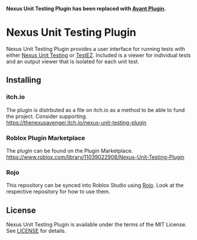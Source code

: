 **Nexus Unit Testing Plugin has been replaced with [Avant Plugin](https://github.com/Avant-Rbx/Avant-Plugin).**

# Nexus Unit Testing Plugin
Nexus Unit Testing Plugin provides a user interface
for running tests with either [Nexus Unit Testing](https://github.com/thenexusavenger/nexus-unit-testing)
or [TestEZ](https://github.com/Roblox/testez). Included
is a viewer for individual tests and an output viewer that
is isolated for each unit test.

## Installing
### itch.io
The plugin is distrbuted as a file on itch.io as a method
to be able to fund the project. Consider supporting.
<br>https://thenexusavenger.itch.io/nexus-unit-testing-plugin

### Roblox Plugin Marketplace
The plugin can be found on the Plugin Marketplace.
<br>https://www.roblox.com/library/11039022908/Nexus-Unit-Testing-Plugin

### Rojo
This repository can be synced into Roblox Studio using 
[Rojo](https://github.com/rojo-rbx/rojo).
Look at the respective repository for how to use them.

## License
Nexus Unit Testing Plugin is available under the terms of the MIT 
License. See [LICENSE](LICENSE) for details.
